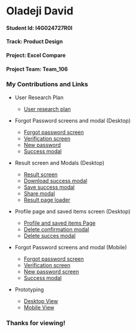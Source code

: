 # Oladeji David
#### Student Id: I4G024727R0I
#### Track: Product Design

#### Project: Excel Compare
#### Project Team: Team_106

### My Contributions and Links

* User Research Plan <br>
    - [User research plan](https://docs.google.com/document/d/1JA4gVAgW35vJIZaYAsPe3yZpvStiBLwKoWVMS5rYkgM/edit?usp=sharing) <br>

* Forgot Password screens and modal (Desktop) <br>
    - [Forgot password screen](https://www.figma.com/file/rxBh6oIKJ0Hb96TlXKoF7f/Team-106_ExcelComp---TEAM-DESIGN-LIBRARY?node-id=1585%3A4803) <br>
    - [Verification screen](https://www.figma.com/file/rxBh6oIKJ0Hb96TlXKoF7f/Team-106_ExcelComp---TEAM-DESIGN-LIBRARY?node-id=1601%3A2712) <br>
    - [New password](https://www.figma.com/file/rxBh6oIKJ0Hb96TlXKoF7f/Team-106_ExcelComp---TEAM-DESIGN-LIBRARY?node-id=1595%3A3071) <br>
    - [Success modal](https://www.figma.com/file/rxBh6oIKJ0Hb96TlXKoF7f/Team-106_ExcelComp---TEAM-DESIGN-LIBRARY?node-id=1595%3A3353) <br>

* Result screen and Modals (Desktop) <br>
    - [Result screen](https://www.figma.com/file/rxBh6oIKJ0Hb96TlXKoF7f/Team-106_ExcelComp---TEAM-DESIGN-LIBRARY?node-id=1076%3A1083) <br>
    - [Download success modal](https://www.figma.com/file/rxBh6oIKJ0Hb96TlXKoF7f/Team-106_ExcelComp---TEAM-DESIGN-LIBRARY?node-id=1079%3A360) <br>
    - [Save success modal](https://www.figma.com/file/rxBh6oIKJ0Hb96TlXKoF7f/Team-106_ExcelComp---TEAM-DESIGN-LIBRARY?node-id=1083%3A384) <br>
    - [Share modal](https://www.figma.com/file/rxBh6oIKJ0Hb96TlXKoF7f/Team-106_ExcelComp---TEAM-DESIGN-LIBRARY?node-id=1083%3A392) <br>
    - [Result page loader](https://www.figma.com/file/rxBh6oIKJ0Hb96TlXKoF7f/Team-106_ExcelComp---TEAM-DESIGN-LIBRARY?node-id=1585%3A4427) <br>

* Profile page and saved items screen (Desktop) <br>
    - [Profile and saved items Page](https://www.figma.com/file/rxBh6oIKJ0Hb96TlXKoF7f/Team-106_ExcelComp---TEAM-DESIGN-LIBRARY?node-id=820%3A189) <br>
    - [Delete confirmation modal](https://www.figma.com/file/rxBh6oIKJ0Hb96TlXKoF7f/Team-106_ExcelComp---TEAM-DESIGN-LIBRARY?node-id=1835%3A4858) <br>
    - [Delete succes modal](https://www.figma.com/file/rxBh6oIKJ0Hb96TlXKoF7f/Team-106_ExcelComp---TEAM-DESIGN-LIBRARY?node-id=1835%3A4697) <br>

* Forgot Password screens and modal (Mobile) <br>
    - [Forgot password screen](https://www.figma.com/file/rxBh6oIKJ0Hb96TlXKoF7f/Team-106_ExcelComp---TEAM-DESIGN-LIBRARY?node-id=1835%3A4899) <br>
    - [Verification screen](https://www.figma.com/file/rxBh6oIKJ0Hb96TlXKoF7f/Team-106_ExcelComp---TEAM-DESIGN-LIBRARY?node-id=1835%3A4963) <br>
    - [New password screen](https://www.figma.com/file/rxBh6oIKJ0Hb96TlXKoF7f/Team-106_ExcelComp---TEAM-DESIGN-LIBRARY?node-id=1835%3A4931) <br>
    - [Success modal](https://www.figma.com/file/rxBh6oIKJ0Hb96TlXKoF7f/Team-106_ExcelComp---TEAM-DESIGN-LIBRARY?node-id=1848%3A5462) <br>

* Prototyping
    - [Desktop View](https://www.figma.com/proto/rxBh6oIKJ0Hb96TlXKoF7f/Team-106_ExcelComp---TEAM-DESIGN-LIBRARY?node-id=1059%3A303&scaling=scale-down&page-id=512%3A2&starting-point-node-id=1059%3A303&show-proto-sidebar=1) <br>
    - [Mobile View](https://www.figma.com/proto/rxBh6oIKJ0Hb96TlXKoF7f/Team-106_ExcelComp---TEAM-DESIGN-LIBRARY?node-id=1471%3A2228&scaling=scale-down&page-id=512%3A2&starting-point-node-id=1471%3A2228&show-proto-sidebar=1) <br>



### Thanks for viewing!
